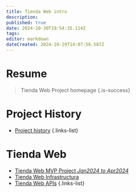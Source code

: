 ```yaml
---
title: Tienda Web intro
description: 
published: true
date: 2024-10-30T19:54:35.114Z
tags: 
editor: markdown
dateCreated: 2024-10-29T14:07:56.587Z
---
```


# Resume
> Tienda Web Project homepage
{.is-success}


# Project History

- [Project history](/web-store-project/history)
{.links-list}

# Tienda Web

 - [Tienda Web MVP Project *Jan2024 to Apr2024*](tienda-web-mvp-project)
 - [Tienda Web Infrastructura](/infrastructure/Tienda-Web) 
 - [Tienda Web APIs](/apis/home/tienda-web)
 {.links-list}


